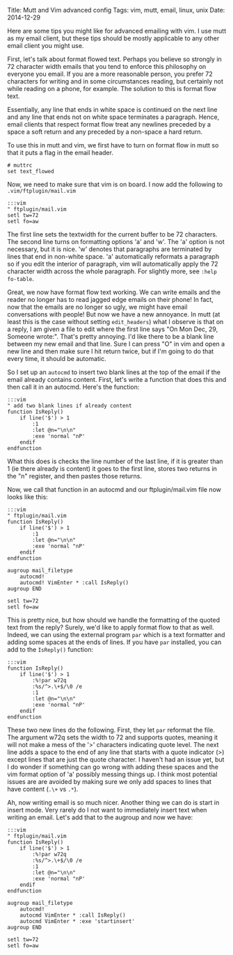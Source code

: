 Title: Mutt and Vim advanced config
Tags: vim, mutt, email, linux, unix
Date: 2014-12-29

Here are some tips you might like for advanced emailing with vim.  I use mutt
as my email client, but these tips should be mostly applicable to any other
email client you might use.


First, let's talk about format flowed text.  Perhaps you believe so strongly in
72 character width emails that you tend to enforce this philosophy on everyone
you email.  If you are a more reasonable person, you prefer 72 characters for
writing and in some circumstances reading, but certainly not while reading on a
phone, for example.  The solution to this is format flow text.

Essentially, any line that ends in white space is continued on the next line
and any line that ends not on white space terminates a paragraph.  Hence,
email clients that respect format flow treat any newlines preceded by a space
a soft return and any preceded by a non-space a hard return.

To use this in mutt and vim, we first have to turn on format flow in mutt so
that it puts a flag in the email header.

    # muttrc
    set text_flowed

Now, we need to make sure that vim is on board.  I now add the following to
`.vim/ftplugin/mail.vim`

    :::vim
    " ftplugin/mail.vim
    setl tw=72
    setl fo=aw

The first line sets the textwidth for the current buffer to be 72 characters.
The second line turns on formatting options 'a' and 'w'.  The 'a' option is
not necessary, but it is nice.  'w' denotes that paragraphs are terminated by
lines that end in non-white space.  'a' automatically reformats a paragraph so
if you edit the interior of paragraph, vim will automatically apply the 72
character width across the whole paragraph.  For slightly more, see
`:help fo-table`.

Great, we now have format flow text working.  We can write emails and the
reader no longer has to read jagged edge emails on their phone!  In fact, now
that the emails are no longer so ugly, we might have email conversations with
people!  But now we have a new annoyance.  In mutt (at least this is the case
without setting `edit_headers`) what I observe is that on a reply, I am given
a file to edit where the first line says "On Mon Dec, 29, Someone wrote:".
That's pretty annoying.  I'd like there to be a blank line between my new email
and that line.  Sure I can press "O" in vim and open a new line and then make
sure I hit return twice, but if I'm going to do that every time, it should be
automatic.

So I set up an `autocmd` to insert two blank lines at the top of the email if
the email already contains content.  First, let's write a function that does
this and then call it in an autocmd.  Here's the function:

    :::vim
    " add two blank lines if already content
    function IsReply()
        if line('$') > 1
            :1
            :let @n="\n\n"
            :exe 'normal "nP'
        endif
    endfunction

What this does is checks the line number of the last line, if it is greater
than 1 (ie there already is content) it goes to the first line, stores two
returns in the "n" register, and then pastes those returns.

Now, we call that function in an autocmd and our ftplugin/mail.vim file now
looks like this:

    :::vim
    " ftplugin/mail.vim
    function IsReply()
        if line('$') > 1
            :1
            :let @n="\n\n"
            :exe 'normal "nP'
        endif
    endfunction

    augroup mail_filetype
        autocmd!
        autocmd! VimEnter * :call IsReply()
    augroup END

    setl tw=72
    setl fo=aw

This is pretty nice, but how should we handle the formatting of the quoted text
from the reply?  Surely, we'd like to apply format flow to that as well.
Indeed, we can using the external program `par` which is a text formatter and
adding some spaces at the ends of lines.  If you have `par` installed, you can
add to the `IsReply()` function:

    :::vim
    function IsReply()
        if line('$') > 1
            :%!par w72q
            :%s/^>.\+$/\0 /e
            :1
            :let @n="\n\n"
            :exe 'normal "nP'
        endif
    endfunction

These two new lines do the following.  First, they let `par` reformat the file.
The argument w72q sets the width to 72 and supports quotes, meaning it will
not make a mess of the '>' characters indicating quote level.  The next line
adds a space to the end of any line that starts with a quote indicator (>)
except lines that are just the quote character.  I haven't had an issue yet,
but I do wonder if something can go wrong with adding these spaces and the vim
format option of 'a' possibly messing things up.  I think most potential
issues are are avoided by making sure we only add spaces to lines that have
content (`.\+` vs `.*`).

Ah, now writing email is so much nicer.  Another thing we can do is start in
insert mode.  Very rarely do I not want to immediately insert text when writing
an email.  Let's add that to the augroup and now we have:

    :::vim
    " ftplugin/mail.vim
    function IsReply()
        if line('$') > 1
            :%!par w72q
            :%s/^>.\+$/\0 /e
            :1
            :let @n="\n\n"
            :exe 'normal "nP'
        endif
    endfunction

    augroup mail_filetype
        autocmd!
        autocmd VimEnter * :call IsReply()
        autocmd VimEnter * :exe 'startinsert'
    augroup END

    setl tw=72
    setl fo=aw


